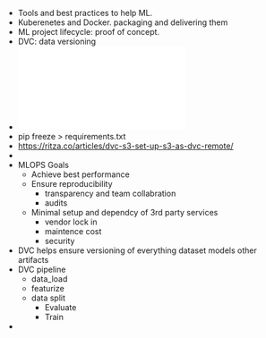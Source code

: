 - Tools and best practices to help ML.
- Kuberenetes and Docker. packaging and delivering them
- ML project lifecycle: proof of concept.
- DVC: data versioning
- ![courseintro1689623628102.pdf](../assets/courseintro1689623628102_1691426697899_0.pdf)
- pip freeze > requirements.txt
- https://ritza.co/articles/dvc-s3-set-up-s3-as-dvc-remote/
-
- MLOPS Goals
	- Achieve best performance
	- Ensure reproducibility
		- transparency and team collabration
		- audits
	- Minimal setup and dependcy of 3rd party services
		- vendor lock in
		- maintence cost
		- security
- DVC helps ensure versioning of everything dataset models other artifacts
- DVC pipeline
	- data_load
	- featurize
	- data split
		- Evaluate
		- Train
-